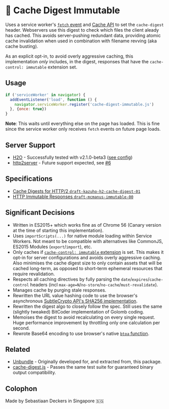 # 📑 Cache Digest Immutable

Uses a service worker's [`fetch` event](https://developer.mozilla.org/en-US/docs/Web/API/FetchEvent) and [Cache API](https://developer.mozilla.org/en-US/docs/Web/API/Cache) to set the `cache-digest` header. Webservers use this digest to check which files the client aleady has cached. This avoids server-pushing redundant data, providing atomic cache invalidation when used in combination with filename revving (aka cache busting).

As an explicit opt-in, to avoid overly aggressive caching, this implementation *only* includes, in the digest, responses that have the `cache-control: immutable` extension set.

## Usage

```js
if ('serviceWorker' in navigator) {
  addEventListener('load', function () {
    navigator.serviceWorker.register('cache-digest-immutable.js')
  }, {once: true})
}
```
**Note**: This waits until everything else on the page has loaded. This is fine since the service worker only receives `fetch` events on future page loads.

## Server Support
- [H2O](https://h2o.examp1e.net) - Successfully tested with v2.1.0-beta3 ([see config](https://gitlab.com/sebdeckers/h2o_playground))
- [http2server](https://www.npmjs.com/package/http2server) - Future support expected, see [#6](https://gitlab.com/sebdeckers/http2server/issues/6)

## Specifications
- [Cache Digests for HTTP/2 `draft-kazuho-h2-cache-digest-01`](https://tools.ietf.org/html/draft-kazuho-h2-cache-digest-01)
- [HTTP Immutable Responses `draft-mcmanus-immutable-00`](https://tools.ietf.org/html/draft-mcmanus-immutable-00)

## Significant Decisions
- Written in ES2015+ which works fine as of Chrome 56 (Canary version at the time of starting this implementation).
- Uses `importScripts(...)` for native module loading within Service Workers. Not meant to be compatible with alternatives like CommonJS, ES2015 Modules (`export`/`import`), etc.
- Only caches if [`cache-control: immutable` extension](https://tools.ietf.org/html/draft-mcmanus-immutable-00) is set. This makes it opt-in for server configurations and avoids overly aggressive caching. Also minimises the cache digest size to only contain assets that will be cached long-term, as opposed to short-term ephemeral resources that require revalidation.
- Respects all caching directives by fully parsing the `date`/`expires`/`cache-control` headers (incl `max-age=N`/`no-store`/`no-cache`/`must-revalidate`).
- Manages cache by purging stale responses.
- Rewritten the URL value hashing code to use the browser's asynchronous [SubtleCrypto API's SHA256 implementation](https://developer.mozilla.org/en-US/docs/Web/API/SubtleCrypto/digest).
- Rewritten the digest algo to closely follow the spec. Still uses the same (slightly tweaked) BitCoder implementation of Golomb coding.
- Memoises the digest to avoid recalculating on every single request. Huge performance improvement by throttling only one calculation per second.
- Rewrote Base64 encoding to use browser's native [`btoa` function](https://developer.mozilla.org/en-US/docs/Web/API/WindowBase64/btoa).

## Related
- [Unbundle](https://www.npmjs.com/package/unbundle) - Originally developed for, and extracted from, this package.
- [cache-digest.js](https://github.com/h2o/cache-digest.js) - Passes the same test suite for guaranteed binary output compatibility.

## Colophon
Made by Sebastiaan Deckers in Singapore 🇸🇬
